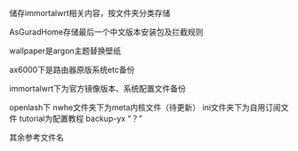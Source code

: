 储存immortalwrt相关内容，按文件夹分类存储

AsGuradHome存储最后一个中文版本安装包及拦截规则

wallpaper是argon主题替换壁纸

ax6000下是路由器原版系统etc备份

immortalwrt下为官方镜像版本、系统配置文件备份

openlash下
nwhe文件夹下为meta内核文件（待更新）
ini文件夹下为自用订阅文件
tutorial为配置教程
backup-yx   “？”

其余参考文件名